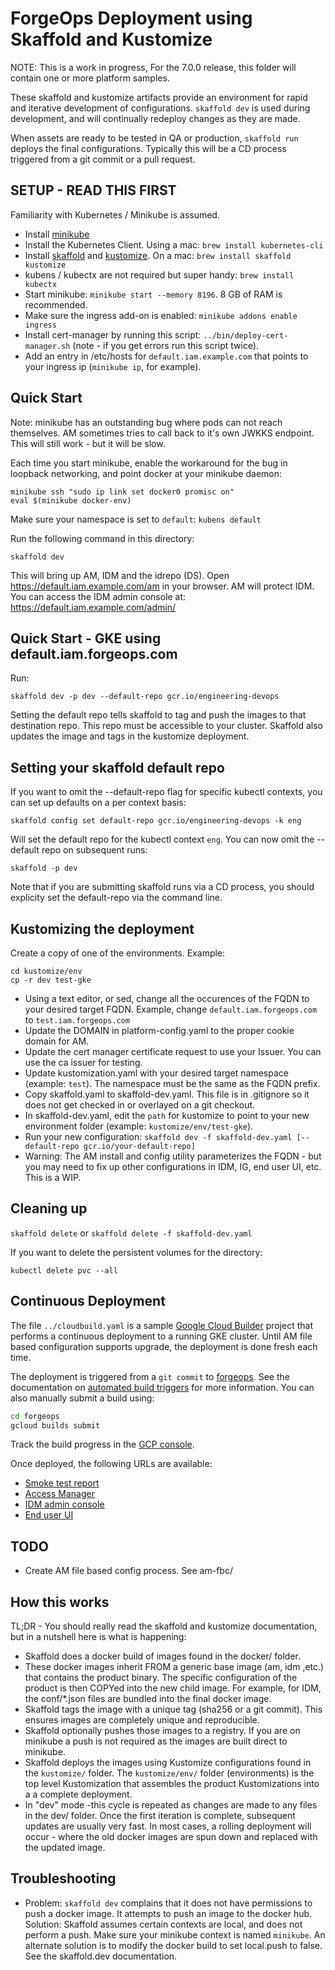# ForgeOps Deployment using Skaffold and Kustomize

NOTE: This is a work in progress, For the 7.0.0 release, this folder will contain one or more platform samples.

These skaffold and kustomize artifacts provide an environment for
rapid and iterative development of configurations.  `skaffold dev` is used during development,
and will continually redeploy changes as they are made.

When assets are ready to be tested in QA or production, `skaffold run` deploys the final configurations.
Typically this will be a CD process triggered from a git commit or a pull request.

## SETUP - READ THIS FIRST

Familiarity with Kubernetes / Minikube is assumed.

* Install [minikube](https://kubernetes.io/docs/tasks/tools/install-minikube/)
* Install the Kubernetes Client. Using a mac:  `brew install kubernetes-cli`
* Install [skaffold](https://skaffold-latest.firebaseapp.com/) and [kustomize](https://kustomize.io/). On a mac:
   `brew install skaffold kustomize`
* kubens / kubectx are not required but super handy:  `brew install kubectx`
* Start minikube: `minikube start --memory 8196`.  8 GB of RAM is recommended.
* Make sure the ingress add-on is enabled: `minikube addons enable ingress`
* Install cert-manager by running this script:  `../bin/deploy-cert-manager.sh` (note - if you get errors
   run this script twice).
* Add an entry in /etc/hosts for `default.iam.example.com` that points to your ingress ip (`minikube ip`, for example).

## Quick Start


Note: minikube has an outstanding bug where pods can not reach themselves. AM sometimes tries
to call back to it's own JWKKS endpoint.  This will still work - but it will be slow.

Each time you start minikube, enable the workaround for the bug in loopback networking,
and point docker at your minikube daemon:
```
minikube ssh "sudo ip link set docker0 promisc on"
eval $(minikube docker-env)
```

Make sure your namespace is set to `default`: `kubens default`

Run the following command in this directory:

`skaffold dev`

This will bring up AM, IDM and the idrepo (DS). Open https://default.iam.example.com/am in your browser. AM will
protect IDM. You can access the IDM admin console at: https://default.iam.example.com/admin/


## Quick Start - GKE using default.iam.forgeops.com

Run:

`skaffold dev -p dev --default-repo gcr.io/engineering-devops`

Setting the default repo tells skaffold to tag and push the images to that destination repo. This
repo must be accessible to your cluster. Skaffold
 also updates the image and tags in the kustomize deployment.

## Setting your skaffold default repo

If you want to omit the --default-repo flag for specific kubectl contexts, you can set up defaults on a per context basis:

`skaffold config set default-repo gcr.io/engineering-devops -k eng`

Will set the default repo for the kubectl context `eng`. You can now omit the --default repo on subsequent runs:

`skaffold -p dev`

Note that if you are submitting skaffold runs via a CD process, you should explicity set the default-repo via the command line.

## Kustomizing the deployment

Create a copy of one of the environments. Example:

```
cd kustomize/env
cp -r dev test-gke
```

* Using a text editor, or sed, change all the occurences of the FQDN to your desired target FQDN.
  Example, change `default.iam.forgeops.com` to `test.iam.forgeops.com`
* Update the DOMAIN in platform-config.yaml to the proper cookie domain for AM.
* Update the cert manager certificate request to use your Issuer. You can use the ca issuer for testing.
* Update kustomization.yaml with your desired target namespace (example: `test`). The namespace must be the same as the FQDN prefix.
* Copy skaffold.yaml to skaffold-dev.yaml. This file is in .gitignore so it does not get checked in or overlayed on a git checkout.
* In skaffold-dev.yaml, edit the `path` for kustomize to point to your new environment folder (example: `kustomize/env/test-gke`).
* Run your new configuration:  `skaffold dev -f skaffold-dev.yaml [--default-repo gcr.io/your-default-repo]`
* Warning: The AM install and config utility parameterizes the FQDN - but you may need to fix up other configurations in
IDM, IG, end user UI, etc. This is a WIP.

## Cleaning up

`skaffold delete` or `skaffold delete -f skaffold-dev.yaml`

If you want to delete the persistent volumes for the directory:

`kubectl delete pvc --all`

## Continuous Deployment

The file `../cloudbuild.yaml` is a sample [Google Cloud Builder](https://cloud.google.com/cloud-build/) project
that performs a continuous deployment to a running GKE cluster. Until AM file based configuration supports upgrade,
the deployment is done fresh each time.

The deployment is triggered from a `git commit` to [forgeops](https://github.com/ForgeRock/forgeops). See the
documentation on [automated build triggers](https://cloud.google.com/cloud-build/docs/running-builds/automate-builds) for more information.  You can also manually submit a build using:

```bash
cd forgeops
gcloud builds submit
```

Track the build progress in the [GCP console](https://console.cloud.google.com/cloud-build/builds).

Once deployed, the following URLs are available:

* [Smoke test report](https://smoke.iam.forgeops.com/tests/latest.html)
* [Access Manager](https://smoke.iam.forgeops.com/am/XUI/#login/)
* [IDM admin console](https://smoke.iam.forgeops.com/admin/#dashboard/0)
* [End user UI](https://smoke.iam.forgeops.com/enduser/#/dashboard)

## TODO

* Create AM file based config process. See am-fbc/

## How this works

TL;DR - You should really read the skaffold and kustomize documentation, but in a nutshell
here is what is happening:

* Skaffold does a docker build of images found in the docker/ folder.
* These docker images inherit FROM a generic base image (am, idm ,etc.) that contains the product binary. The specific configuration of the product is then COPYed into the new child image. For example, for IDM, the conf/*.json files are
  bundled into the final docker image.
* Skaffold tags the image with a unique tag (sha256 or a git commit). This ensures images are completely unique
  and reproducible.
* Skaffold optionally pushes those images to a registry. If you are on minikube a push is not required as the
   images are built direct to minikube.
* Skaffold deploys the images using Kustomize configurations found in the `kustomize/` folder. The
  `kustomize/env/` folder (environments) is the top level Kustomization that assembles the product Kustomizations into a
   a complete deployment.
* In "dev" mode -this cycle is repeated as changes are made to any files in the dev/ folder. Once the first iteration is complete,
 subsequent updates are usually very fast. In most cases, a rolling deployment will occur - where the old docker images
 are spun down and replaced with the updated image.

## Troubleshooting

* Problem: `skaffold dev` complains that it does not have permissions to push a docker image. It attempts to push
   an image to the docker hub. Solution: Skaffold
   assumes certain contexts are local, and does not perform a push. Make sure your minikube context is named `minikube`. An alternate solution
   is to modify the docker build to set local.push to false. See the skaffold.dev documentation.
